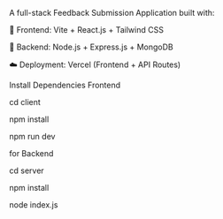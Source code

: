 A full-stack Feedback Submission Application built with:

🧠 Frontend: Vite + React.js + Tailwind CSS

🚀 Backend: Node.js + Express.js + MongoDB

☁️ Deployment: Vercel (Frontend + API Routes)

 Install Dependencies
Frontend

cd client

npm install

npm run dev  


for Backend 

cd server

npm install

node index.js
